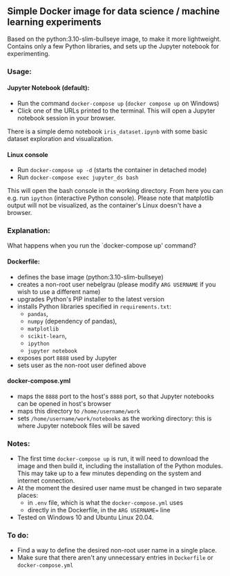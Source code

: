 ## Simple Docker image for data science / machine learning experiments

Based on the python:3.10-slim-bullseye image, to make it more lightweight. Contains only a few Python libraries, and sets up the Jupyter notebook for experimenting.

### Usage:

#### Jupyter Notebook (default):

* Run the command `docker-compose up` (`docker compose up` on Windows) 
* Click one of the URLs printed to the terminal. This will open a Jupyter notebook session in your browser.

There is a simple demo notebook `iris_dataset.ipynb` with some basic dataset exploration and visualization.

#### Linux console

* Run `docker-compose up -d` (starts the container in detached mode)
* Run `docker-compose exec jupyter_ds bash` 

This will open the bash console in the working directory. From here you can e.g. run `ipython` (interactive Python console). Please note that matplotlib output will not be visualized, as the container's Linux doesn't have a browser.


### Explanation:

What happens when you run the `docker-compose up' command?

#### Dockerfile:

* defines the base image (python:3.10-slim-bullseye)
* creates a non-root user nebelgrau (please modify `ARG USERNAME` if you wish to use a different name)
* upgrades Python's PIP installer to the latest version
* installs Python libraries specified in `requirements.txt`: 
  * `pandas`, 
  * `numpy` (dependency of pandas), 
  * `matplotlib`
  * `scikit-learn`, 
  * `ipython` 
  * `jupyter notebook`
* exposes port `8888` used by Jupyter
* sets user as the non-root user defined above

#### docker-compose.yml

* maps the `8888` port to the host's `8888` port, so that Jupyter notebooks can be opened in host's browser
* maps this directory to `/home/username/work`
* sets `/home/username/work/notebooks` as the working directory: this is where Jupyter notebook files will be saved

### Notes:

* The first time `docker-compose up` is run, it will need to download the image and then build it, including the installation of the Python modules. This may take up to a few minutes depending on the system and internet connection.
* At the moment the desired user name must be changed in two separate places: 
  * in `.env` file, which is what the `docker-compose.yml` uses
  * directly in the Dockerfile, in the `ARG USERNAME=` line
* Tested on Windows 10 and Ubuntu Linux 20.04.

### To do:

* Find a way to define the desired non-root user name in a single place.
* Make sure that there aren't any unnecessary entries in `Dockerfile` or `docker-compose.yml`